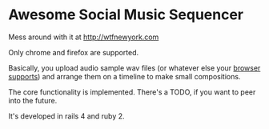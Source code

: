 # Awesome Social Music Sequencer

Mess around with it at http://wtfnewyork.com

Only chrome and firefox are supported.

Basically, you upload audio sample wav files (or whatever else your
[browser supports](http://caniuse.com/#feat=audio)) and arrange
them on a timeline to make small compositions.

The core functionality is implemented. There's a TODO, if you want to
peer into the future.

It's developed in rails 4 and ruby 2.

